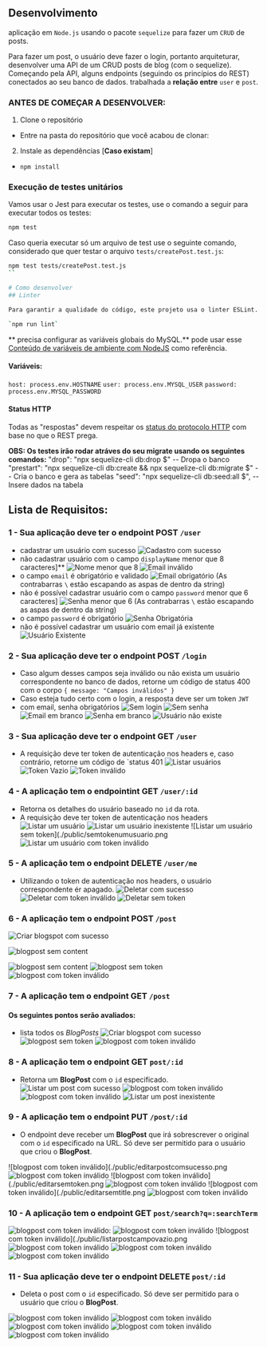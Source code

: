 
## Desenvolvimento
aplicação em `Node.js` usando o pacote `sequelize` para fazer um `CRUD` de posts.

Para fazer um post, o usuário deve fazer o login, portanto  arquiteturar, desenvolver uma API de um CRUD posts de blog (com o sequelize).
Começando pela API,  alguns endpoints (seguindo os princípios do REST)  conectados ao seu banco de dados. trabalhada a **relação entre** `user` e `post`.

### ANTES DE COMEÇAR A DESENVOLVER:

1. Clone o repositório
  
  * Entre na pasta do repositório que você acabou de clonar:
   
2. Instale as dependências [**Caso existam**]
  * `npm install`

### Execução de testes unitários

Vamos usar o Jest para executar os testes, use o comando a seguir para executar todos os testes: 

```sh
npm test
```
Caso queria executar só um arquivo de test use o seguinte comando, considerado que quer testar o arquivo `tests/createPost.test.js`:

```sh
npm test tests/createPost.test.js
``

# Como desenvolver
## Linter

Para garantir a qualidade do código, este projeto usa o linter ESLint. Assim o código estará alinhado com as boas práticas de desenvolvimento, sendo mais legível e de fácil manutenção! Para rodar o *linter* localmente no projeto, execute o comando abaixo: 

`npm run lint`

```
** precisa configurar as variáveis globais do MySQL.**  pode usar esse [Conteúdo de variáveis de ambiente com NodeJS](https://blog.rocketseat.com.br/variaveis-ambiente-nodejs/) como referência.

#### Variáveis:

`host: process.env.HOSTNAME`
`user: process.env.MYSQL_USER`
`password: process.env.MYSQL_PASSWORD`

#### Status HTTP

Todas as "respostas" devem respeitar os [status do protocolo HTTP](https://developer.mozilla.org/pt-BR/docs/Web/HTTP/Status) com base no que o REST prega.

  **OBS: Os testes irão rodar atráves do seu migrate usando os seguintes comandos:**
  "drop": "npx sequelize-cli db:drop $" -- Dropa o banco
  "prestart": "npx sequelize-cli db:create && npx sequelize-cli db:migrate $" -- Cria o banco e gera as tabelas
  "seed": "npx sequelize-cli db:seed:all $", -- Insere dados na tabela

## Lista de Requisitos:

### 1 - Sua aplicação deve ter o endpoint POST `/user`
- cadastrar um usuário com sucesso
![Cadastro com sucesso](./public/cadastrodeusuario.png)
- não cadastrar usuário com o campo `displayName` menor que 8 caracteres]**
![Nome menor que 8](./public/nomemenorque8.png)
![Email inválido](./public/emailinvalido2.png)
- o campo `email` é obrigatório e validado
![Email obrigatório](./public/emailobrigatorio.png)
(As contrabarras `\` estão escapando as aspas de dentro da string)
- não é possível cadastrar usuário com o campo `password` menor que 6 caracteres]
![Senha menor que 6](./public/senhamenorque6.png)
(As contrabarras `\` estão escapando as aspas de dentro da string)
-  o campo `password` é obrigatório
![Senha Obrigatória](./public/semsenha.png)
- não é possível cadastrar um usuário com email já existente
![Usuário Existente](./public/usuariojaexistente.png)

### 2 - Sua aplicação deve ter o endpoint POST `/login`
- Caso algum desses campos seja inválido ou não exista um usuário correspondente no banco de dados, retorne um código de status 400 com o corpo `{ message: "Campos inválidos" }`
- Caso esteja tudo certo com o login, a resposta deve ser um token `JWT`
- com email, senha obrigatórios
![Sem login](./public/sememaillogin.png)
![Sem senha](./public/semsenhalogin.png)
![Email em branco](./public/emailbrancologin.png)
![Senha em branco](./public/senhabrancologin.png)
![Usuário não existe](./public/usuarionaoexiste.png)

### 3 - Sua aplicação deve ter o endpoint GET `/user`
- A requisição deve ter token de autenticação nos headers e, caso contrário, retorne um código de `status 401
![Listar usuários](./public/listarusuarios.png)
![Token Vazio](./public/tokenvazio.png)
![Token inválido](./public/tokeninvalido.png)

### 4 - A aplicação tem o endpointint GET `/user/:id`
- Retorna os detalhes do usuário baseado no `id` da rota. 
- A requisição deve ter token de autenticação nos headers 
![Listar um usuário](./public/listarumusuario.png)
![Listar um usuário inexistente](./public/usuarioinexistente.png)
![Listar um usuário sem token](./public/semtokenumusuario.png
![Listar um usuário com token inválido](./public/tokeninvalidoumusuario.png)

### 5 - A aplicação tem o endpoint DELETE `/user/me`
- Utilizando o token de autenticação nos headers, o usuário correspondente ér apagado.
![Deletar com sucesso](./public/deletarcomsucesso.png)
![Deletar com token inválido](./public/deletarcomtokeninvalido.png)
![Deletar sem token](./public/deletarsemtoken.png)

### 6 - A aplicação tem o endpoint POST `/post`
![Criar blogspot com sucesso](./public/criarblogpost.png)

![blogpost sem content](./public/camposemtitle.png)

![blogpost sem content](./public/semcampocontent.png)
![blogpost sem token ](./public/criarpostsemtoken.png)
![blogpost com token inválido](./public/criarposttokeninvalido.png)

### 7 - A aplicação tem o endpoint GET `/post`

#### Os seguintes pontos serão avaliados:

-  lista todos os _BlogPosts_ 
![Criar blogspot com sucesso](./public/listarumblogpost.png)
![blogpost sem token ](./public/listarpostsemtoken.png)
![blogpost com token inválido](./public/listarposttokeninvalido.png)

### 8 - A aplicação tem o endpoint GET `post/:id`
- Retorna um **BlogPost** com o `id` especificado. 
![Listar um post com sucesso](./public/listarumpostcomsucesso.png)
![blogpost com token inválido](./public/listaumpostsemtoken.png)
![blogpost com token inválido](./public/listaumposttokeninvalido.png)
![Listar um post inexistente](./public/listarumpostinexistente.png)

### 9 - A aplicação tem o endpoint PUT `/post/:id`

- O endpoint deve receber um **BlogPost** que irá sobrescrever o original com o `id` especificado na URL. Só deve ser permitido para o usuário que criou o **BlogPost**.

![blogpost com token inválido](./public/editarpostcomsucesso.png
![blogpost com token inválido](./public/editarcomoutrousuario.png)
![blogpost com token inválido](./public/editarsemtoken.png
![blogpost com token inválido](./public/editartokeninvalido.png)
![blogpost com token inválido](./public/editarsemtitle.png
![blogpost com token inválido](./public/editarsemcontent.png)

### 10 - A aplicação tem o endpoint GET `post/search?q=:searchTerm`

![blogpost com token inválido](./public/buscarpostpelotitle.png):
![blogpost com token inválido](./public/buscarpostpelocontent.png)
![blogpost com token inválido](./public/listarpostcampovazio.png
![blogpost com token inválido](./public/listarumpostquenaoexiste.png)
![blogpost com token inválido](./public/buscarpostsemtoken.png)
![blogpost com token inválido](./public/buscarpostcomtokeninvalido.png)

### 11 - Sua aplicação deve ter o endpoint DELETE `post/:id`
- Deleta o post com o `id` especificado. Só deve ser permitido para o usuário que criou o **BlogPost**.

![blogpost com token inválido](./public/deletarpostcomsucesso.png)
![blogpost com token inválido](./public/deletarpostcomoutrousuario.png)
![blogpost com token inválido](./public/deletarpostquenaoexiste.png)
![blogpost com token inválido](./public/deletarpostsemtoken.png)
![blogpost com token inválido](./public/deletarpostcomtokeninvalido.png)
